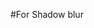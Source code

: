 #For Shadow blur

<div className="fixed inset-0 bg-black/10  flex items-center justify-center z-50">
                                        <div className="bg-white rounded-xl shadow-lg p-8 w-full max-w-md relative">

